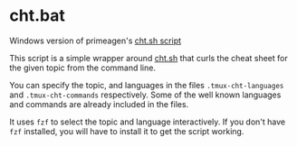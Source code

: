 # cht.bat
Windows version of primeagen's [cht.sh script](https://github.com/ThePrimeagen/.dotfiles/blob/master/bin/.local/scripts/tmux-cht.sh)

This script is a simple wrapper around [cht.sh](https://cht.sh/) that curls the cheat sheet for the given topic from the command line.

You can specify the topic, and languages in the files `.tmux-cht-languages` and `.tmux-cht-commands` respectively. Some of the well known languages and commands are already included in the files.

It uses `fzf` to select the topic and language interactively. If you don't have `fzf` installed, you will have to install it to get the script working.


